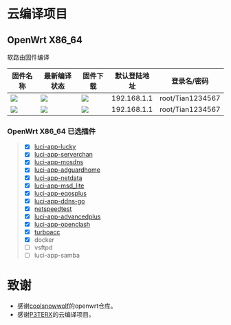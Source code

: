 # 云编译项目

## OpenWrt X86_64
软路由固件编译

|固件名称|最新编译状态|固件下载|默认登陆地址|登录名/密码|
|----|----|----|----|----|
|[![](https://img.shields.io/badge/LEDE-J1900软路由固件-FFFFFF.svg)](https://github.com/chenlunTian/OpenWrt/blob/main/.github/workflows/lede.yml)|[![](https://github.com/chenlunTian/OpenWrt/actions/workflows/lede.yml/badge.svg)](https://github.com/chenlunTian/OpenWrt/actions/workflows/lede.yml)|[![](https://img.shields.io/badge/下载-链接-blueviolet.svg?logo=hack-the-box)](https://github.com/chenlunTian/OpenWrt/releases/tag/lede_X86_64) |192.168.1.1|root/Tian1234567|
|[![](https://img.shields.io/badge/OpenWrt-J1900软路由固件-FFFFFF.svg)](https://github.com/chenlunTian/OpenWrt/blob/main/.github/workflows/opwrt.yml)|[![](https://github.com/chenlunTian/OpenWrt/actions/workflows/opwrt.yml/badge.svg)](https://github.com/chenlunTian/OpenWrt/actions/workflows/opwrt.yml)|[![](https://img.shields.io/badge/下载-链接-blueviolet.svg?logo=hack-the-box)](https://github.com/chenlunTian/OpenWrt/releases/tag/opwrt_X86_64) |192.168.1.1|root/Tian1234567|

### OpenWrt X86_64 已选插件

> - [x]  [luci-app-lucky](https://github.com/gdy666/luci-app-lucky.git)
> - [x] [luci-app-serverchan](https://github.com/tty228/luci-app-wechatpush)
> - [x] [luci-app-mosdns](https://github.com/sbwml/luci-app-mosdns.git)
> - [x] [luci-app-adguardhome](https://github.com/kongfl888/luci-app-adguardhome)
> - [x] [luci-app-netdata](https://github.com/Jason6111/luci-app-netdata)
> - [x] [luci-app-msd_lite](https://github.com/ximiTech/luci-app-msd_lite)
> - [x] [luci-app-eqosplus](https://github.com/sirpdboy/luci-app-eqosplus)
> - [x] [luci-app-ddns-go](https://github.com/sirpdboy/luci-app-ddns-go.git)
> - [x] [netspeedtest](https://github.com/sirpdboy/netspeedtest.git)
> - [x] [luci-app-advancedplus](https://github.com/sirpdboy/luci-app-advancedplus.git)
> - [x] [luci-app-openclash](https://github.com/chenlunTian/luci-app-openclash.git)
> - [x] [turboacc](https://github.com/chenmozhijin/turboacc)
> - [x] docker
> - [ ] vsftpd
> - [ ] luci-app-samba

# 致谢
- 感谢[coolsnowwolf](https://github.com/coolsnowwolf/lede)的openwrt仓库。
- 感谢[P3TERX](https://github.com/P3TERX/Actions-OpenWrt)的云编译项目。
